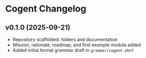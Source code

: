 # Cogent Changelog

## v0.1.0 (2025-09-21)
- Repository scaffolded: folders and documentation
- Mission, rationale, roadmap, and first example module added
- Added initial formal grammar draft in `grammar/cogent.ebnf`
